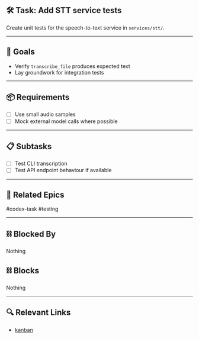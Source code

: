 ## 🛠️ Task: Add STT service tests

Create unit tests for the speech-to-text service in `services/stt/`.

---

## 🎯 Goals
- Verify `transcribe_file` produces expected text
- Lay groundwork for integration tests

---

## 📦 Requirements
- [ ] Use small audio samples
- [ ] Mock external model calls where possible

---

## 📋 Subtasks
- [ ] Test CLI transcription
- [ ] Test API endpoint behaviour if available

---

## 🔗 Related Epics
#codex-task #testing

---

## ⛓️ Blocked By
Nothing

## ⛓️ Blocks
Nothing

---

## 🔍 Relevant Links
- [kanban](../boards/kanban.md)
